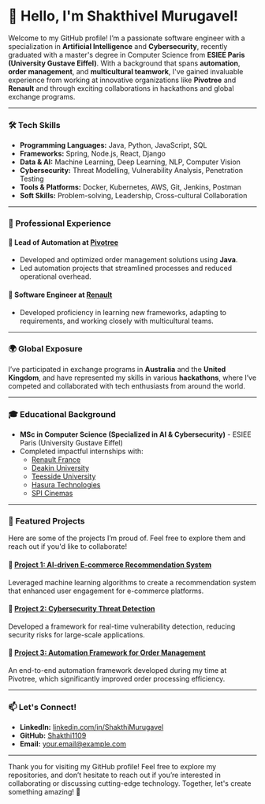 # 👋 Hello, I'm Shakthivel Murugavel!

Welcome to my GitHub profile! I’m a passionate software engineer with a specialization in **Artificial Intelligence** and **Cybersecurity**, recently graduated with a master's degree in Computer Science from **ESIEE Paris (University Gustave Eiffel)**. With a background that spans **automation**, **order management**, and **multicultural teamwork**, I've gained invaluable experience from working at innovative organizations like **Pivotree** and **Renault** and through exciting collaborations in hackathons and global exchange programs.

---

### 🛠️ Tech Skills

- **Programming Languages:** Java, Python, JavaScript, SQL
- **Frameworks:** Spring, Node.js, React, Django
- **Data & AI:** Machine Learning, Deep Learning, NLP, Computer Vision
- **Cybersecurity:** Threat Modelling, Vulnerability Analysis, Penetration Testing
- **Tools & Platforms:** Docker, Kubernetes, AWS, Git, Jenkins, Postman
- **Soft Skills:** Problem-solving, Leadership, Cross-cultural Collaboration

---

### 👔 Professional Experience

#### 🔹 Lead of Automation at [Pivotree](https://www.pivotree.com/)
- Developed and optimized order management solutions using **Java**.
- Led automation projects that streamlined processes and reduced operational overhead.

#### 🔹 Software Engineer at [Renault](https://www.renault.com/)
- Developed proficiency in learning new frameworks, adapting to requirements, and working closely with multicultural teams.

---

### 🌍 Global Exposure

I’ve participated in exchange programs in **Australia** and the **United Kingdom**, and have represented my skills in various **hackathons**, where I’ve competed and collaborated with tech enthusiasts from around the world.

---

### 🎓 Educational Background

- **MSc in Computer Science (Specialized in AI & Cybersecurity)** - ESIEE Paris (University Gustave Eiffel)
- Completed impactful internships with:
  - [Renault France](https://www.renault.com/)
  - [Deakin University](https://www.deakin.edu.au/)
  - [Teesside University](https://www.tees.ac.uk/)
  - [Hasura Technologies](https://hasura.io/)
  - [SPI Cinemas](https://www.spicinemas.in/)

---

### 🚀 Featured Projects

Here are some of the projects I’m proud of. Feel free to explore them and reach out if you'd like to collaborate!

#### 🔹 [Project 1: AI-driven E-commerce Recommendation System](https://github.com/Shakthi1109/Project1)
Leveraged machine learning algorithms to create a recommendation system that enhanced user engagement for e-commerce platforms.

#### 🔹 [Project 2: Cybersecurity Threat Detection](https://github.com/Shakthi1109/Project2)
Developed a framework for real-time vulnerability detection, reducing security risks for large-scale applications.

#### 🔹 [Project 3: Automation Framework for Order Management](https://github.com/Shakthi1109/Project3)
An end-to-end automation framework developed during my time at Pivotree, which significantly improved order processing efficiency.

---

### 📫 Let's Connect!

- **LinkedIn:** [linkedin.com/in/ShakthiMurugavel](https://www.linkedin.com/in/ShakthiMurugavel)
- **GitHub:** [Shakthi1109](https://github.com/Shakthi1109)
- **Email:** [your.email@example.com](mailto:your.email@example.com)

---

Thank you for visiting my GitHub profile! Feel free to explore my repositories, and don’t hesitate to reach out if you’re interested in collaborating or discussing cutting-edge technology. Together, let's create something amazing! 🚀
